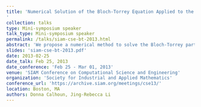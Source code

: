 ```yaml
---
title: 'Numerical Solution of the Bloch-Torrey Equation Applied to the DMRI of Biological Tissue
'
collection: talks
type: Mini-symposium speaker
talk_type: Mini-symposium speaker
permalink: /talks/siam-cse-bt-2013.html
abstract: 'We propose a numerical method to solve the Bloch-Torrey partial differential equation in multiple diffusion compartments to simulate the bulk magnetization of a sample under the influence of a diffusion gradient. We couple a mass-conserving finite volume discretization in space with a stable time discretization using an explicit Runge-Kutta-Chebyshev method. We are able to solve the Bloch-Torrey PDE in multiple compartments for an arbitrary diffusion sequence with reasonable accuracy for moderately complicated geometries in computational time that is on the order of tens of minutes per bvalue on a laptop computer. We show simulation results for nearly isotropic as well as anistropic diffusion, for the PGSE as well cosine OGSE sequences.'
slides: 'siam-cse-bt-2013.pdf'
date: 2013-02-25
date_talk: Feb 25, 2013
date_conference: 'Feb 25 - Mar 01, 2013'
venue: 'SIAM Conference on Computational Science and Engineering'
organization: 'Society for Industrial and Applied Mathematics'
conference_url: 'https://archive.siam.org/meetings/cse13/'
location: Boston, MA
authors: Donna Calhoun, Jing-Rebecca Li
---
```

